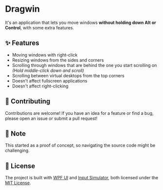 # Dragwin
It's an application that lets you move windows **without holding down Alt or Control**, with some extra features.
## ✨ Features

- Moving windows with right-click
- Resizing windows from the sides and corners
- Scrolling through windows that are behind the one you start scrolling on _(Hold middle-click down and scroll)_
- Scrolling between virtual desktops from the top corners
- Doesn't affect fullscreen applications
- Doesn't affect right-clicking

## 🤝 Contributing
Contributions are welcome! If you have an idea for a feature or find a bug, please open an issue or submit a pull request!

## 📝 Note
This started as a proof of concept, so navigating the source code might be challenging.

## 📜 License

The project is built with [WPF UI](https://github.com/lepoco/wpfui) and [Input Simulator](https://github.com/michaelnoonan/inputsimulator), both licensed under the [MIT License](https://github.com/lepoco/wpfui/blob/main/LICENSE).
